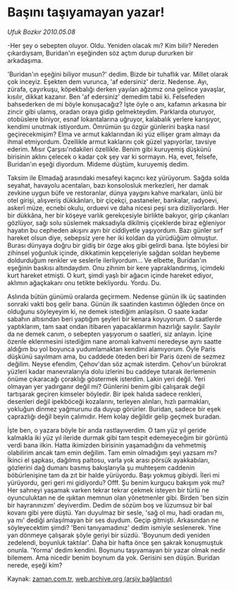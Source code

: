 # Başını taşıyamayan yazar!

*Ufuk Bozkır 2010.05.08*

<tr><td class="metin" colspan="2" style="padding-top: 20px; padding-left: 5px; ">-Her şey o sebepten oluyor. Oldu. Yeniden olacak mı? Kim bilir? Nereden çıkardıysam, Buridan'ın eşeğinden söz açtım durup dururken bir arkadaşıma.</td></tr><tr><td class="metin" colspan="2" style="padding-top: 20px; padding-left: 5px; "><p>'Buridan'ın eşeğini biliyor musun?' dedim. Bizde bir tuhaflık var. Millet olarak çok inceyiz. Eşekten dem vurunca, 'af edersiniz' deriz. Nedense. Ayı, zürafa, çayırkuşu, köpekbalığı derken yayılan ağzımız ona gelince yavaşlar, kısılır, dikkat kazanır. Ben 'af edersiniz' demedim tabii ki. Felsefeden bahsederken de mi böyle konuşacağız? İşte öyle o anı, kafamın arkasına bir zincir gibi ulamış, oradan oraya gidip gelmekteydim. Parklarda oturuyor, otobüslere biniyor, esnaf lokantalarına uğruyor, kalabalık yerlere karışıyor, kendimi unutmak istiyordum. Ömrümün şu özgür günlerini başka nasıl geçirecekmişim? Elma ve armut kaklarından iki yüz ellişer gram almayı da ihmal etmiyordum. Özellikle armut kaklarını çok güzel yapıyorlar, tavsiye ederim. Mısır Çarşısı'ndakileri özellikle. Benim gibi kuruyemiş düşkünü birisinin aklını çelecek o kadar çok şey var ki sormayın. Ha, evet, felsefe, Buridan'ın eşeği diyordum. Mideme düştüm, kuruyemiş dedim.
<p>Taksim ile Elmadağ arasındaki mesafeyi kaçıncı kez yürüyorum. Sağda solda seyahat, havayolu acentaları, bazı konsolosluk merkezleri, her damak zevkine uygun büfe ve restoranlar, dünya yaygını kahve markaları, ünlü bir otel girişi, alışveriş dükkânları, bir çiçekçi, pastaneler, bankalar, radyoevi, askerî müze, ecnebi okulu, orduevi ve daha nicesi peşi sıra diziliyorlardı. Her bir dükkâna, her bir köşeye varlık gerekçesiyle birlikte bakıyor, girip çıkanları gözlüyor, sağı solu süslemek maksadıyla dikilmiş çiçeklerde biraz eğleniyor hayatın bu cepheden akışını ayrı bir ciddiyetle yaşıyordum. Bazı günler sırf hareket olsun diye, sebepsiz yere her iki koldan da yürüdüğüm olmuştur. Burası dünyaya doğru bir gidiş bir özge akış gibi gelirdi bana. İşte böylesi bir zihinsel yoğunluk içinde, dikkatimin kepçeleriyle sağdan soldan heybeme doldurduğum renkler ve seslerle ilerliyordum... Ve elbette, Buridan'ın eşeğinin baskısı altındaydım. Onu zihnim bir kere yapraklandırmış, içimdeki kurt hareket etmişti. O kurt, şimdi yaşlı bir ağacın içinde hareket ediyor, aklımın ağaçkakanı onu tetikte bekliyordu. Yordu. Du.
<p>Aslında bütün günümü oralarda geçirmem. Nedense günün ilk üç saatinden sonraki vakti boş gelir bana. Günün ilk saatinden kastımın öğleden önce on olduğunu söyleyeyim ki, ne demek istediğim anlaşılsın. O saate kadar sabahın altısından beri yaptığım şeyleri bir kenara koyuyorum. O saatlerde yaptıklarım, tam saat ondan itibaren yapacaklarımın hazırlığı sayılır. Sayılır da ne demek canım, o sebepten yaşıyorum o saatleri, siz anlayın. İçine özenle eklenmesini istediğim nane aromalı kahvemi neredeyse aynı saatte aldığım bu yol boyunca yudumlamaktan kendimi alamıyorum. Öyle Paris düşkünü sayılmam ama, bu caddede öteden beri bir Paris özeni de sezmez değilim. Neyse efendim, Çehov'dan söz açmak isterdim. Çehov'un bürokrat yüzleri kadar manevralarıyla dolu izlerini bu caddeye tutarak ilerlemenin önüme çıkaracağı çoraklığı göstermek isterdim. Lakin yeri değil. Yeri olmayan yer yadırganır değil mi? Günlerini benim gibi çalışarak değil tartışarak geçiren kimseler böyledir. Bir ipek halıda sadece renkleri, desenleri değil ipekböceği kozalarını, terleyen alınları, hızlı parmakları, yokluğun dinmez yağmurunu da duyup görürler. Buridan, sadece bir eşek çaprazlığı değil beyin çalımıdır. Hem kolay değildir gelip geçmek buradan.
<p>İşte ben, o yazara böyle bir anda rastlayıverdim. O tam yüz yıl geride kalmakla iki yüz yıl ileride durmak gibi tam tespit edemeyeceğim bir görüntü verdi bana ilkin. Hatta ikimizden birisinin yaşamadığını da vehmetmiş olabilirim ancak tam emin değilim. Tam emin olmadığım şeyi yazsam mı? İkinci el şapkası, dağılmış paltosu, varla yok arası pörsük ayakkabıları, gözlerini dağ dumanı basmış bakışlarıyla şu muhteşem caddenin böbürlenişine tam da zıt bir halde yürüyordu. Başı yokmuş gibiydi. İleri mi yürüyordu, geri geri mi gidiyordu? Offf. Şu benim kurgucu bakışım yok mu? Her sahneyi yaşamak varken tekrar tekrar çekmek isteyen bir türlü ne oyunculuktan ne de ışıktan memnun olan yönetmenler gibi. Birden 'ben sizin bir hayranınızım' deyiverdim. Dedim de sözüm boş ve lüzumsuz bir bal kovanı gibi yere düştü. Yarı duyulmaz bir sesle, 'sağ ol mu, hadi oradan mı, ya mı' dediği anlaşılmayan bir ses duydum. Geçip gitmişti. Arkasından ne söyleyecektim şimdi? 'Beni tanıyamadınız' dedim ismiyle seslenerek. Yine yan dönmeye çalışarak şöyle geriyi bir süzdü. 'Boyunum dedi yeniden zedelendi, boyunluk taktılar'. Daha bir hafta önce şen şakrak konuşmuştuk onunla. 'Yorma' dedim kendini. Boynunu taşıyamayan bir yazar olmak nedir bilemem. Ama nicedir benim boynum da yok. Gerisini sen düşün. Buridan nerede, eşeği kim?<br/></p></p></p></p></td></tr>

Kaynak: [zaman.com.tr](http://zaman.com.tr/yazar.do?yazino=981453), [web.archive.org (arşiv bağlantısı)](http://web.archive.org/web/20100512172143/http://zaman.com.tr:80/yazar.do?yazino=981453)
